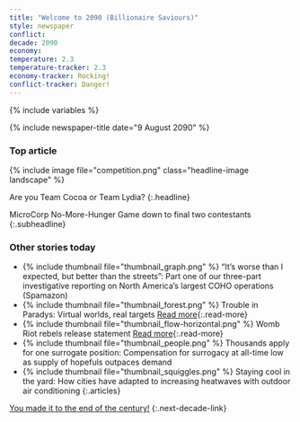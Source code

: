 ```yaml
---
title: "Welcome to 2090 (Billionaire Saviours)"
style: newspaper
conflict: 
decade: 2090
economy: 
temperature: 2.3
temperature-tracker: 2.3
economy-tracker: Rocking!
conflict-tracker: Danger!
---
```


{% include variables %}

{% include newspaper-title date="9 August 2090" %}

### Top article

{% include image file="competition.png" class="headline-image landscape" %}

Are you Team Cocoa or Team Lydia?
{:.headline}

MicroCorp No-More-Hunger Game down to final two contestants
{:.subheadline}

### Other stories today

- {% include thumbnail file="thumbnail_graph.png" %} “It’s worse than I expected, but better than the streets”: Part one of our three-part investigative reporting on North America’s largest COHO operations (Spamazon)
- {% include thumbnail file="thumbnail_forest.png" %} Trouble in Paradys: Virtual worlds, real targets [Read more](story_trouble-in-paradys.html){:.read-more}
- {% include thumbnail file="thumbnail_flow-horizontal.png" %} Womb Riot rebels release statement [Read more](story_statement-from-womb-riot.html){:.read-more}
- {% include thumbnail file="thumbnail_people.png" %} Thousands apply for one surrogate position: Compensation for surrogacy at all-time low as supply of hopefuls outpaces demand
- {% include thumbnail file="thumbnail_squiggles.png" %} Staying cool in the yard: How cities have adapted to increasing heatwaves with outdoor air conditioning
{:.articles}

[You made it to the end of the century!](ending_2100-billionaire-saviours.html)
{:.next-decade-link}
